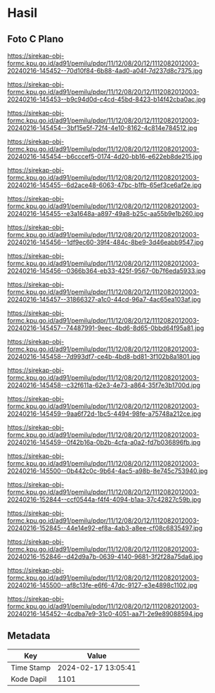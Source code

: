# Hasil

## Foto C Plano

https://sirekap-obj-formc.kpu.go.id/ad91/pemilu/pdpr/11/12/08/20/12/1112082012003-20240216-145452--70d10f84-6b88-4ad0-a04f-7d237d8c7375.jpg

https://sirekap-obj-formc.kpu.go.id/ad91/pemilu/pdpr/11/12/08/20/12/1112082012003-20240216-145453--b9c94d0d-c4cd-45bd-8423-b14f42cba0ac.jpg

https://sirekap-obj-formc.kpu.go.id/ad91/pemilu/pdpr/11/12/08/20/12/1112082012003-20240216-145454--3bf15e5f-72f4-4e10-8162-4c814e784512.jpg

https://sirekap-obj-formc.kpu.go.id/ad91/pemilu/pdpr/11/12/08/20/12/1112082012003-20240216-145454--b6cccef5-0174-4d20-bb16-e622eb8de215.jpg

https://sirekap-obj-formc.kpu.go.id/ad91/pemilu/pdpr/11/12/08/20/12/1112082012003-20240216-145455--6d2ace48-6063-47bc-b1fb-65ef3ce6af2e.jpg

https://sirekap-obj-formc.kpu.go.id/ad91/pemilu/pdpr/11/12/08/20/12/1112082012003-20240216-145455--e3a1648a-a897-49a8-b25c-aa55b9e1b260.jpg

https://sirekap-obj-formc.kpu.go.id/ad91/pemilu/pdpr/11/12/08/20/12/1112082012003-20240216-145456--1df9ec60-39f4-484c-8be9-3d46eabb9547.jpg

https://sirekap-obj-formc.kpu.go.id/ad91/pemilu/pdpr/11/12/08/20/12/1112082012003-20240216-145456--0366b364-eb33-425f-9567-0b7f6eda5933.jpg

https://sirekap-obj-formc.kpu.go.id/ad91/pemilu/pdpr/11/12/08/20/12/1112082012003-20240216-145457--31866327-a1c0-44cd-96a7-4ac65ea103af.jpg

https://sirekap-obj-formc.kpu.go.id/ad91/pemilu/pdpr/11/12/08/20/12/1112082012003-20240216-145457--74487991-9eec-4bd6-8d65-0bbd64f95a81.jpg

https://sirekap-obj-formc.kpu.go.id/ad91/pemilu/pdpr/11/12/08/20/12/1112082012003-20240216-145458--7d993df7-ce4b-4bd8-bd81-3f102b8a1801.jpg

https://sirekap-obj-formc.kpu.go.id/ad91/pemilu/pdpr/11/12/08/20/12/1112082012003-20240216-145458--c32f611a-62e3-4e73-a864-35f7e3b1700d.jpg

https://sirekap-obj-formc.kpu.go.id/ad91/pemilu/pdpr/11/12/08/20/12/1112082012003-20240216-145459--9aa6f72d-1bc5-4494-98fe-a75748a212ce.jpg

https://sirekap-obj-formc.kpu.go.id/ad91/pemilu/pdpr/11/12/08/20/12/1112082012003-20240216-145459--0f42b16a-0b2b-4cfa-a0a2-fd7b036896fb.jpg

https://sirekap-obj-formc.kpu.go.id/ad91/pemilu/pdpr/11/12/08/20/12/1112082012003-20240216-145500--0b442c0c-9b64-4ac5-a98b-8e745c753940.jpg

https://sirekap-obj-formc.kpu.go.id/ad91/pemilu/pdpr/11/12/08/20/12/1112082012003-20240216-152844--ccf0544a-f4f4-4094-b1aa-37c42827c59b.jpg

https://sirekap-obj-formc.kpu.go.id/ad91/pemilu/pdpr/11/12/08/20/12/1112082012003-20240216-152845--44e14e92-ef8a-4ab3-a8ee-cf08c6835497.jpg

https://sirekap-obj-formc.kpu.go.id/ad91/pemilu/pdpr/11/12/08/20/12/1112082012003-20240216-152846--d42d9a7b-0639-4140-9681-3f2f28a75da6.jpg

https://sirekap-obj-formc.kpu.go.id/ad91/pemilu/pdpr/11/12/08/20/12/1112082012003-20240216-145500--af8c13fe-e6f6-47dc-9127-e3e4898c1102.jpg

https://sirekap-obj-formc.kpu.go.id/ad91/pemilu/pdpr/11/12/08/20/12/1112082012003-20240216-145452--4cdba7e9-31c0-4051-aa71-2e9e89088594.jpg


## Metadata

| Key        | Value               |
| ---------- | ------------------- |
| Time Stamp | 2024-02-17 13:05:41 |
| Kode Dapil | 1101                |



